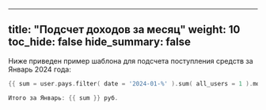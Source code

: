 
---
title: "Подсчет доходов за месяц"
weight: 10
toc_hide: false
hide_summary: false
---

Ниже приведен пример шаблона для подсчета поступления средств за Январь 2024 года:

```go
{{ sum = user.pays.filter( date = '2024-01-%' ).sum( all_users = 1 ).money }}

Итого за Январь: {{ sum }} руб.
```

